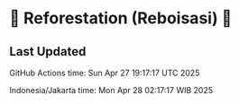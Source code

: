
# 🌳 Reforestation (Reboisasi) 🌲

## Last Updated

GitHub Actions time: Sun Apr 27 19:17:17 UTC 2025

Indonesia/Jakarta time: Mon Apr 28 02:17:17 WIB 2025
